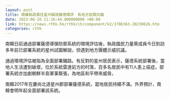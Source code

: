 ```yaml
---
layout: post
title: 南韓執政黨往星州解說薩德環評　有地方民眾抗議
date: 2023-06-26 21:16:44.000000000 +08:00
link: https://news.rthk.hk/rthk/ch/component/k2/1706363-20230626.htm
categories: rthk
---
```


南韓日前通過部署薩德導彈防禦系統的環境評估後，執政國民力量黨成員今日到訪多年前已部署系統的星州試圖解說，但遇到地方團體示威抗議。

通過環境評估被指為全面部署鋪路。有反對的星州居民表示，薩德系統部署後，當地人生活遭到破壞，位於系統雷達前方的村落，百多名居民中有11人患上癌症。部署系統亦加劇朝鮮半島軍事緊張，為地區和平帶來威脅。

南韓2017年在慶尚北道星州郡部署薩德系統，當地居民持續不滿。外界預計，南韓會明年起全面部署該系統。
